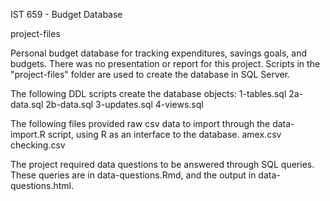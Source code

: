 IST 659 - Budget Database

project-files

Personal budget database for tracking expenditures, savings goals, and budgets. There was no presentation or report for this project. Scripts in the "project-files" folder are used to create the database in SQL Server.

The following DDL scripts create the database objects:
	1-tables.sql
	2a-data.sql
	2b-data.sql
	3-updates.sql
	4-views.sql
	
The following files provided raw csv data to import through the data-import.R script, using R as an interface to the database.
	amex.csv
	checking.csv
	
The project required data questions to be answered through SQL queries. These queries are in data-questions.Rmd, and the output in data-questions.html.
